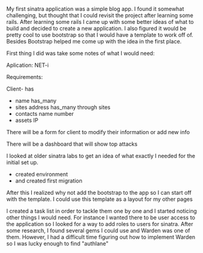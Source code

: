 My first sinatra application was a simple blog app. I found it somewhat challenging, but thought that I could revisit the project after learning some rails. After learning some rails I came up with some better ideas of what to build and decided to create a new application. I also figured it would be pretty cool to use bootstrap so that I would have a template to work off of. Besides Bootstrap helped me come up with the idea in the first place.

First thing I did was take some notes of what I would need:

Aplication: NET-i

Requirements:

Client-
has
  - name
has_many
  - sites
    address
has_many through sites
  - contacts
    name
    number
  - assets
    IP

There will be a form for client to modify their information or add new info

There will be a dashboard that will show top attacks

<!-- Starting the development -->

I looked at older sinatra labs to get an idea of what exactly I needed for the initial set up.

- created environment
- and created first migration

After this I realized why not add the bootstrap to the app so I can start off with the template. I could use this template as a layout for my other pages

I created a task list in order to tackle them one by one and I started noticing other things I would need. For instance I wanted there to be user access to the application so I looked for a way to add roles to users for sinatra. After some research, I found several gems I could use and Warden was one of them. However, I had a difficult time figuring out how to implement Warden so I was lucky enough to find "authlane"


